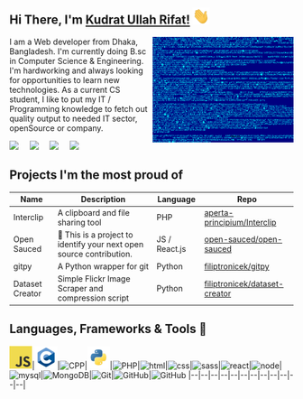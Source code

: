 ## Hi There, I'm [Kudrat Ullah Rifat!](https://mkrifatt.github.io/)  <img  src="https://raw.githubusercontent.com/ABSphreak/ABSphreak/master/gifs/Hi.gif" width="30px">

<img align='right' src='https://github.com/mkrifatt/mkrifatt/blob/8dce4f6c88c544be939ace7300111487d6be6bba/QFK.gif' width='250'>

I am a Web developer from Dhaka, Bangladesh. I'm currently doing B.sc in Computer Science & Engineering.  
I'm hardworking and always looking for opportunities to learn new technologies. As a current CS student, I like to put my IT / Programming knowledge to fetch out quality output to needed IT sector, openSource or company.
<p align="left">
  <a href="mailto:kudrat.ullah.rifat@gmail.com"><img src="https://img.shields.io/badge/gmail-%23D14836.svg?&style=for-the-badge&logo=gmail&logoColor=white" /></a>&nbsp;&nbsp;&nbsp;&nbsp;
  <a href="https://www.facebook.com/kudrat.ullahrifat"><img src="https://img.shields.io/badge/facebook-%233B5998.svg?&style=for-the-badge&logo=facebook&logoColor=white" /></a>&nbsp;&nbsp;&nbsp;&nbsp;
  <a href="https://www.instagram.com"><img src="https://img.shields.io/badge/instagram-%23dc2743.svg?&style=for-the-badge&logo=instagram&logoColor=white" /></a>&nbsp;&nbsp;&nbsp;&nbsp;
  <a href="https://www.linkedin.com/in/kudrat-ullah-3bb958222/"><img src="https://img.shields.io/badge/linkedin-%230077B5.svg?&style=for-the-badge&logo=linkedin&logoColor=white" /></a>&nbsp;&nbsp;&nbsp;&nbsp;
</p>

## Projects I'm the most proud of

| Name            | Description                                                          | Language      | Repo                                                             |
| --------------- | -------------------------------------------------------------------- | ------------- | ---------------------------------------------------------------- |
| Interclip       | A clipboard and file sharing tool                                    | PHP           | [aperta-principium/Interclip](https://s.trnck.dev/interclip-git) |
| Open Sauced     | 🍕 This is a project to identify your next open source contribution. | JS / React.js | [open-sauced/open-sauced](https://s.trnck.dev/sauced-git)        |
| gitpy           | A Python wrapper for git                                             | Python        | [filiptronicek/gitpy](https://s.trnck.dev/gitpy)                 |
| Dataset Creator | Simple Flickr Image Scraper and compression script                   | Python        | [filiptronicek/dataset-creator](https://s.trnck.dev/a831c)       |


## Languages, Frameworks & Tools :muscle:

<img alt="JS" title="JavaScript" width="40px" src="https://raw.githubusercontent.com/github/explore/master/topics/javascript/javascript.png">|<img title="C" alt="C" width="40px" src="https://raw.githubusercontent.com/github/explore/master/topics/c/c.png">|<img title="CPP" alt="CPP" width="40px" src="https://img.shields.io/badge/C%2B%2B-00599C?style=for-the-badge&logo=c%2B%2B&logoColor=white" />|<img title="Python" alt="Python" width="40px" src="https://raw.githubusercontent.com/github/explore/master/topics/python/python.png" />|<img title="PHP" alt="PHP" width="40px" src="https://img.shields.io/badge/PHP-777BB4?style=for-the-badge&logo=php&logoColor=white"/>|<img title="html" alt="html" width="40px" src="https://img.shields.io/badge/HTML5-E34F26?style=for-the-badge&logo=html5&logoColor=white"/>|<img title="css" alt="css" width="40px" src="https://img.shields.io/badge/CSS3-1572B6?style=for-the-badge&logo=css3&logoColor=white"/>|<img title="sass" alt="sass" width="40px" src="https://img.shields.io/badge/Sass-CC6699?style=for-the-badge&logo=sass&logoColor=white"/>|<img title="react" alt="react" width="40px" src="https://img.shields.io/badge/React-20232A?style=for-the-badge&logo=react&logoColor=61DAFB"/>|<img title="node" alt="node" width="40px" src="https://img.shields.io/badge/Node.js-339933?style=for-the-badge&logo=nodedotjs&logoColor=white"/>|<img title="mysql" alt="mysql" width="40px" src="https://img.shields.io/badge/MySQL-00000F?style=for-the-badge&logo=mysql&logoColor=white"/>|<img title="MongoDB" alt="MongoDB" width="40px" src="https://img.shields.io/badge/MongoDB-4EA94B?style=for-the-badge&logo=mongodb&logoColor=white"/>|<img title="Git" alt="Git" width="40px" src="https://img.shields.io/badge/Git-F05032?style=for-the-badge&logo=git&logoColor=white"/>|<img title="GitHub" alt="GitHub" width="40px" src="https://img.shields.io/badge/GitHub_Actions-2088FF?style=for-the-badge&logo=github-actions&logoColor=white"/>|<img title="GitHub" alt="GitHub" width="40px" src="https://img.shields.io/badge/GitHub_Actions-2088FF?style=for-the-badge&logo=github-actions&logoColor=white"/>
|--|--|--|--|--|--|--|--|--|--|--|--|
